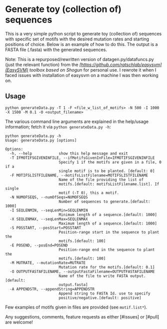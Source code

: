 # Generate toy (collection of) sequences

This is a very simple python script to generate toy (collection of) sequences with specific set of motifs with the desired mutation rates and starting positions of choice. Below is an example of how to do this. The output is a FASTA file (.fasta) with the generated sequences.

Note: This is a repurposed/rewritten version of datagen.py/datafuncs.py (just the relevant function) from the _[https://github.com/ratschlab/easysvm](EasySVM) toolbox based on Shogun_ for personal use. I rewrote it when I faced issues with installation of easysvm on a machine I was then working on.


## Usage
```
python generateData.py -T 1 -F <file_w_list_of_motifs> -N 500 -I 1000 -X 1500 -M 0.1 -O <output_filename>
```

The various command line arguments are explained in the help/usage information; fetch it via `python generateData.py -h`:

```
python generateData.py -h
Usage: generateData.py [options]

Options:
  -h, --help            show this help message and exit
  -T IFMOTIFSGIVENINFILE, --ifMotifsGivenInFile=IFMOTIFSGIVENINFILE
                        Specify 1 if the motifs are given in a file, 0 if a
                        single motif is to be planted. [default: 0]
  -F MOTIFSLISTFILENAME, --motifsListFilename=MOTIFSLISTFILENAME
                        Name of the file providing the list of
                        motifs.[default: motifsListFilename.list]. If single
                        motif (-T 0), this a motif.
  -N NUMOFSEQS, --numOfSeqs=NUMOFSEQS
                        Number of sequences to generate.[default: 1000]
  -I SEQLENMIN, --seqLenMin=SEQLENMIN
                        Minimum length of a sequence.[default: 1000]
  -X SEQLENMAX, --seqLenMax=SEQLENMAX
                        Maximum length of a sequence.[default: 1000]
  -S POSSTART, --posStart=POSSTART
                        Position-range start in the sequence to plant the
                        motifs.[default: 100]
  -E POSEND, --posEnd=POSEND
                        Position-range end in the sequence to plant the
                        motifs.[default: 100]
  -M MUTRATE, --mutationRate=MUTRATE
                        Mutation rate for the motifs.[default: 0.1]
  -O OUTPUTFASTAFILENAME, --outputFastaFilename=OUTPUTFASTAFILENAME
                        Name of the file to write FASTA output.[default:
                        output.fasta]
  -A APPENDSTR, --appendString=APPENDSTR
                        Append string to FASTA Id. use to specify
                        positive/negative.[default: positive]

```

Few examples of motifs given in files are provided (see `motif.list*`).


Any suggestions, comments, feature requests as either [#issues] or [#pull] are welcome!
